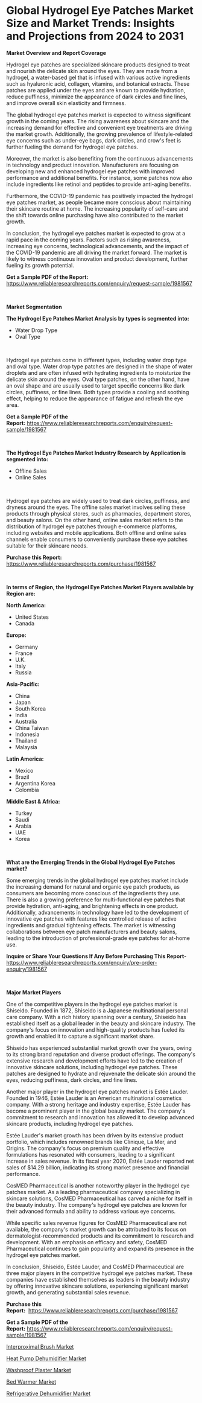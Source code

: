 <p><h1>Global Hydrogel Eye Patches Market Size and Market Trends: Insights and Projections from 2024 to 2031</h1></p><p><strong>Market Overview and Report Coverage</strong></p>
<p><p>Hydrogel eye patches are specialized skincare products designed to treat and nourish the delicate skin around the eyes. They are made from a hydrogel, a water-based gel that is infused with various active ingredients such as hyaluronic acid, collagen, vitamins, and botanical extracts. These patches are applied under the eyes and are known to provide hydration, reduce puffiness, minimize the appearance of dark circles and fine lines, and improve overall skin elasticity and firmness.</p><p>The global hydrogel eye patches market is expected to witness significant growth in the coming years. The rising awareness about skincare and the increasing demand for effective and convenient eye treatments are driving the market growth. Additionally, the growing prevalence of lifestyle-related eye concerns such as under-eye bags, dark circles, and crow's feet is further fueling the demand for hydrogel eye patches.</p><p>Moreover, the market is also benefiting from the continuous advancements in technology and product innovation. Manufacturers are focusing on developing new and enhanced hydrogel eye patches with improved performance and additional benefits. For instance, some patches now also include ingredients like retinol and peptides to provide anti-aging benefits.</p><p>Furthermore, the COVID-19 pandemic has positively impacted the hydrogel eye patches market, as people became more conscious about maintaining their skincare routine at home. The increasing popularity of self-care and the shift towards online purchasing have also contributed to the market growth.</p><p>In conclusion, the hydrogel eye patches market is expected to grow at a rapid pace in the coming years. Factors such as rising awareness, increasing eye concerns, technological advancements, and the impact of the COVID-19 pandemic are all driving the market forward. The market is likely to witness continuous innovation and product development, further fueling its growth potential.</p></p>
<p><strong>Get a Sample PDF of the Report:</strong> <a href="https://www.reliableresearchreports.com/enquiry/request-sample/1981567">https://www.reliableresearchreports.com/enquiry/request-sample/1981567</a></p>
<p>&nbsp;</p>
<p><strong>Market Segmentation</strong></p>
<p><strong>The Hydrogel Eye Patches Market Analysis by types is segmented into:</strong></p>
<p><ul><li>Water Drop Type</li><li>Oval Type</li></ul></p>
<p>&nbsp;</p>
<p><p>Hydrogel eye patches come in different types, including water drop type and oval type. Water drop type patches are designed in the shape of water droplets and are often infused with hydrating ingredients to moisturize the delicate skin around the eyes. Oval type patches, on the other hand, have an oval shape and are usually used to target specific concerns like dark circles, puffiness, or fine lines. Both types provide a cooling and soothing effect, helping to reduce the appearance of fatigue and refresh the eye area.</p></p>
<p><strong>Get a Sample PDF of the Report:</strong>&nbsp;<a href="https://www.reliableresearchreports.com/enquiry/request-sample/1981567">https://www.reliableresearchreports.com/enquiry/request-sample/1981567</a></p>
<p>&nbsp;</p>
<p><strong>The Hydrogel Eye Patches Market Industry Research by Application is segmented into:</strong></p>
<p><ul><li>Offline Sales</li><li>Online Sales</li></ul></p>
<p>&nbsp;</p>
<p><p>Hydrogel eye patches are widely used to treat dark circles, puffiness, and dryness around the eyes. The offline sales market involves selling these products through physical stores, such as pharmacies, department stores, and beauty salons. On the other hand, online sales market refers to the distribution of hydrogel eye patches through e-commerce platforms, including websites and mobile applications. Both offline and online sales channels enable consumers to conveniently purchase these eye patches suitable for their skincare needs.</p></p>
<p><strong>Purchase this Report:</strong>&nbsp; <a href="https://www.reliableresearchreports.com/purchase/1981567">https://www.reliableresearchreports.com/purchase/1981567</a></p>
<p>&nbsp;</p>
<p><strong>In terms of Region, the Hydrogel Eye Patches Market Players available by Region are:</strong></p>
<p>
    <p> <strong> North America: </strong>
        <ul>
            <li>United States</li>
            <li>Canada</li>
        </ul>
        </p> 
    <p> <strong> Europe: </strong>
        <ul>
            <li>Germany</li>
            <li>France</li>
            <li>U.K.</li>
            <li>Italy</li>
            <li>Russia</li>
        </ul>
        </p> 
    <p> <strong> Asia-Pacific: </strong>
        <ul>
            <li>China</li>
            <li>Japan</li>
            <li>South Korea</li>
            <li>India</li>
            <li>Australia</li>
            <li>China Taiwan</li>
            <li>Indonesia</li>
            <li>Thailand</li>
            <li>Malaysia</li>
        </ul>
        </p> 
    <p> <strong> Latin America: </strong>
        <ul>
            <li>Mexico</li>
            <li>Brazil</li>
            <li>Argentina Korea</li>
            <li>Colombia</li>
        </ul>
        </p> 
    <p> <strong> Middle East & Africa: </strong>
        <ul>
            <li>Turkey</li>
            <li>Saudi</li>
            <li>Arabia</li>
            <li>UAE</li>
            <li>Korea</li>
        </ul>
    </p>
    </p>
<p>&nbsp;</p>
<p><strong>What are the Emerging Trends in the Global Hydrogel Eye Patches market?</strong></p>
<p><p>Some emerging trends in the global hydrogel eye patches market include the increasing demand for natural and organic eye patch products, as consumers are becoming more conscious of the ingredients they use. There is also a growing preference for multi-functional eye patches that provide hydration, anti-aging, and brightening effects in one product. Additionally, advancements in technology have led to the development of innovative eye patches with features like controlled release of active ingredients and gradual tightening effects. The market is witnessing collaborations between eye patch manufacturers and beauty salons, leading to the introduction of professional-grade eye patches for at-home use.</p></p>
<p><strong>Inquire or Share Your Questions If Any Before Purchasing This Report</strong>- <a href="https://www.reliableresearchreports.com/enquiry/pre-order-enquiry/1981567">https://www.reliableresearchreports.com/enquiry/pre-order-enquiry/1981567</a></p>
<p>&nbsp;</p>
<p><strong>Major Market Players</strong></p>
<p><p>One of the competitive players in the hydrogel eye patches market is Shiseido. Founded in 1872, Shiseido is a Japanese multinational personal care company. With a rich history spanning over a century, Shiseido has established itself as a global leader in the beauty and skincare industry. The company's focus on innovation and high-quality products has fueled its growth and enabled it to capture a significant market share.</p><p>Shiseido has experienced substantial market growth over the years, owing to its strong brand reputation and diverse product offerings. The company's extensive research and development efforts have led to the creation of innovative skincare solutions, including hydrogel eye patches. These patches are designed to hydrate and rejuvenate the delicate skin around the eyes, reducing puffiness, dark circles, and fine lines.</p><p>Another major player in the hydrogel eye patches market is Estée Lauder. Founded in 1946, Estée Lauder is an American multinational cosmetics company. With a strong heritage and industry expertise, Estée Lauder has become a prominent player in the global beauty market. The company's commitment to research and innovation has allowed it to develop advanced skincare products, including hydrogel eye patches.</p><p>Estée Lauder's market growth has been driven by its extensive product portfolio, which includes renowned brands like Clinique, La Mer, and Origins. The company's focus on premium quality and effective formulations has resonated with consumers, leading to a significant increase in sales revenue. In its fiscal year 2020, Estée Lauder reported net sales of $14.29 billion, indicating its strong market presence and financial performance.</p><p>CosMED Pharmaceutical is another noteworthy player in the hydrogel eye patches market. As a leading pharmaceutical company specializing in skincare solutions, CosMED Pharmaceutical has carved a niche for itself in the beauty industry. The company's hydrogel eye patches are known for their advanced formula and ability to address various eye concerns.</p><p>While specific sales revenue figures for CosMED Pharmaceutical are not available, the company's market growth can be attributed to its focus on dermatologist-recommended products and its commitment to research and development. With an emphasis on efficacy and safety, CosMED Pharmaceutical continues to gain popularity and expand its presence in the hydrogel eye patches market.</p><p>In conclusion, Shiseido, Estée Lauder, and CosMED Pharmaceutical are three major players in the competitive hydrogel eye patches market. These companies have established themselves as leaders in the beauty industry by offering innovative skincare solutions, experiencing significant market growth, and generating substantial sales revenue.</p></p>
<p><strong>Purchase this Report:</strong>&nbsp;&nbsp;<a href="https://www.reliableresearchreports.com/purchase/1981567">https://www.reliableresearchreports.com/purchase/1981567</a></p>
<p></p>
<p><strong>Get a Sample PDF of the Report:</strong>&nbsp;<a href="https://www.reliableresearchreports.com/enquiry/request-sample/1981567">https://www.reliableresearchreports.com/enquiry/request-sample/1981567</a></p>
<p><p><a href="https://github.com/zebdakicsin/Market-Research-Report-List-2/blob/main/interproximal-brush-market.md">Interproximal Brush Market</a></p><p><a href="https://github.com/kuntayevaz/Market-Research-Report-List-2/blob/main/heat-pump-dehumidifier-market.md">Heat Pump Dehumidifier Market</a></p><p><a href="https://github.com/kipkeeva/Market-Research-Report-List-2/blob/main/washproof-plaster-market.md">Washproof Plaster Market</a></p><p><a href="https://github.com/provorikovar/Market-Research-Report-List-2/blob/main/bed-warmer-market.md">Bed Warmer Market</a></p><p><a href="https://github.com/Krish2023na/Market-Research-Report-List-2/blob/main/refrigerative-dehumidifier-market.md">Refrigerative Dehumidifier Market</a></p></p>